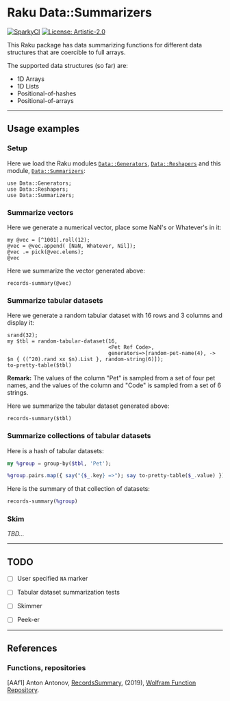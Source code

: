 # Raku Data::Summarizers

[![SparkyCI](http://sparrowhub.io:2222/project/gh-antononcube-Raku-Data-Summarizers/badge)](http://sparrowhub.io:2222)
[![License: Artistic-2.0](https://img.shields.io/badge/License-Artistic%202.0-0298c3.svg)](https://opensource.org/licenses/Artistic-2.0)

This Raku package has data summarizing functions for different data structures that are 
coercible to full arrays.

The supported data structures (so far) are:
  - 1D Arrays
  - 1D Lists  
  - Positional-of-hashes
  - Positional-of-arrays

------

## Usage examples

### Setup

Here we load the Raku modules 
[`Data::Generators`](https://modules.raku.org/dist/Data::Generators:cpan:ANTONOV),
[`Data::Reshapers`](https://modules.raku.org/dist/Data::Reshapers:cpan:ANTONOV)
and this module,
[`Data::Summarizers`](https://github.com/antononcube/Raku-Data-Summarizers):

```perl6
use Data::Generators;
use Data::Reshapers;
use Data::Summarizers;
```

### Summarize vectors

Here we generate a numerical vector, place some NaN's or Whatever's in it:

```perl6
my @vec = [^1001].roll(12);
@vec = @vec.append( [NaN, Whatever, Nil]);
@vec .= pick(@vec.elems);
@vec
```

Here we summarize the vector generated above:

```perl6
records-summary(@vec)
```

### Summarize tabular datasets

Here we generate a random tabular dataset with 16 rows and 3 columns and display it:

```perl6
srand(32);
my $tbl = random-tabular-dataset(16, 
                                 <Pet Ref Code>,
                                 generators=>[random-pet-name(4), -> $n { ((^20).rand xx $n).List }, random-string(6)]);
to-pretty-table($tbl)
```

**Remark:** The values of the column "Pet" is sampled from a set of four pet names, and the values of the column
and "Code" is sampled from a set of 6 strings.

Here we summarize the tabular dataset generated above:

```perl6
records-summary($tbl)
```

### Summarize collections of tabular datasets 

Here is a hash of tabular datasets:

```raku
my %group = group-by($tbl, 'Pet');

%group.pairs.map({ say("{$_.key} =>"); say to-pretty-table($_.value) });
```

Here is the summary of that collection of datasets:

```raku
records-summary(%group)
```

### Skim

*TBD...*

------

## TODO

- [ ] User specified `NA` marker
  
- [ ] Tabular dataset summarization tests

- [ ] Skimmer

- [ ] Peek-er

------

## References

### Functions, repositories

[AAf1] Anton Antonov,
[RecordsSummary](https://resources.wolframcloud.com/FunctionRepository/resources/RecordsSummary),
(2019),
[Wolfram Function Repository](https://resources.wolframcloud.com/FunctionRepository).
